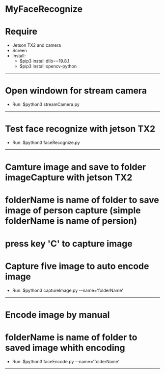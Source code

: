 # MyFaceRecognize

# Require
- Jetson TX2 and camera
- Screen
- Install:
    + $pip3 install dlib==19.8.1
    + $pip3 install opencv-python
--------------------------------------------------------------------------------

# Open windown for stream camera
- Run: $python3 streamCamera.py
--------------------------------------------------------------------------------

# Test face recognize with jetson TX2
- Run: $python3 faceRecognize.py
--------------------------------------------------------------------------------

# Camture image and save to folder imageCapture with jetson TX2
# folderName is name of folder to save image of person capture (simple folderName is name of persion)
# press key 'C' to capture image
# Capture five image to auto encode image
- Run: $python3 captureImage.py --name='folderName'
--------------------------------------------------------------------------------

# Encode image by manual
# folderName is name of folder to saved image whith encoding
- Run: $python3 faceEncode.py --name='folderName'
--------------------------------------------------------------------------------
